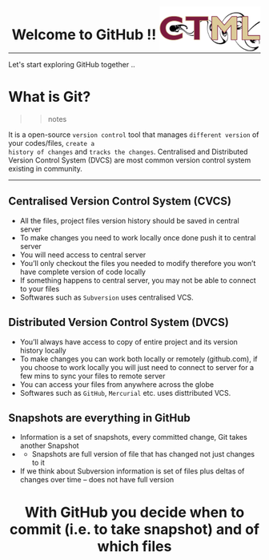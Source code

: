 <a href="https://web1.eng.famu.fsu.edu/~kshoele/CTML/">
    <img src="https://github.com/CTML-Group/Git-tuto/blob/main/images/logo_CTML.png" alt="CTML logo" title="CTML" align="right" height="90" />
</a>



<h1 align="center">
  Welcome to GitHub !!
</h1>


---
Let's start exploring GitHub together ..
# What is Git?

>> notes

It is a open-source <code>version control</code> tool that manages <code>different version</code> of your codes/files, <code>create a history of changes</code> and <code>tracks the changes</code>. Centralised and Distributed Version Control System (DVCS) are most common version control system existing in community.


---


## Centralised Version Control System (CVCS) 
- All the files, project files version history should be saved in central server
- To make changes you need to work locally once done push it to central server
- You will need access to central server
- You’ll only checkout the files you needed to modify therefore you won’t have complete version of code locally
- If something happens to central server, you may not be able to connect to your files
- Softwares such as <code>Subversion</code> uses centralised VCS.

## Distributed Version Control System (DVCS)  
- You’ll always have access to copy of entire project and its version history locally
- To make changes you can work both locally or remotely (github.com), if you choose to work locally you will just need to connect to server for a few mins to sync your files to remote server
- You can access your files from anywhere across the globe
- Softwares such as <code>GitHub</code>, <code>Mercurial</code> etc. uses disttributed VCS.

## Snapshots are everything in GitHub
- Information is a set of snapshots, every committed change, Git takes another Snapshot
- - Snapshots are full version of file that has changed not just changes to it
- If we think about Subversion information is set of files plus deltas of changes over time – does not have full version
 <h1 align="center">
With GitHub you decide when to commit (i.e. to take snapshot) and of which files
</h1>















